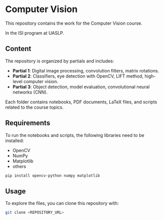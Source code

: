 # Computer Vision

This repository contains the work for the Computer Vision course.

In the ISI program at UASLP.

## Content
The repository is organized by partials and includes:
- **Partial 1**: Digital image processing, convolution filters, matrix rotations.
- **Partial 2**: Classifiers, eye detection with OpenCV, LIFT method, high-level computer vision.
- **Partial 3**: Object detection, model evaluation, convolutional neural networks (CNN).

Each folder contains notebooks, PDF documents, LaTeX files, and scripts related to the course topics.

## Requirements
To run the notebooks and scripts, the following libraries need to be installed:
- OpenCV
- NumPy
- Matplotlib
- others

```bash
pip install opencv-python numpy matplotlib
```

## Usage
To explore the files, you can clone this repository with:
```bash
git clone <REPOSITORY_URL>
```